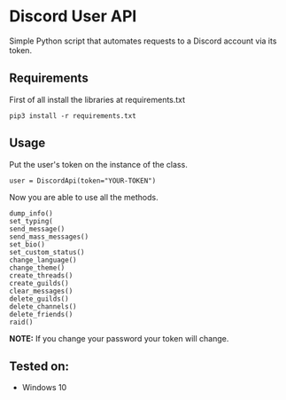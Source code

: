 Discord User API
================

Simple Python script that automates requests to a Discord account via its token.

## Requirements
First of all install the libraries at requirements.txt
```
pip3 install -r requirements.txt
```

## Usage
Put the user's token on the instance of the class.
```
user = DiscordApi(token="YOUR-TOKEN")
```
Now you are able to use all the methods.
```
dump_info()
set_typing(
send_message()
send_mass_messages()
set_bio()
set_custom_status()
change_language()
change_theme()
create_threads()
create_guilds()
clear_messages()
delete_guilds()
delete_channels()
delete_friends()
raid()
```

**NOTE:** If you change your password your token will change.

## Tested on:

- Windows 10

